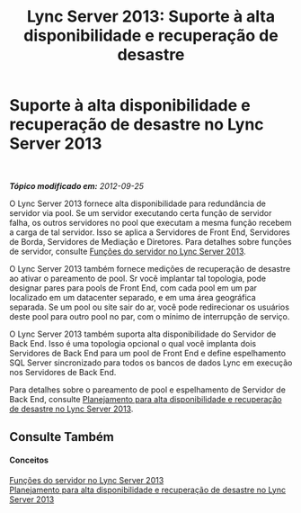 ﻿---
title: 'Lync Server 2013: Suporte à alta disponibilidade e recuperação de desastre'
TOCTitle: Suporte à alta disponibilidade e recuperação de desastre
ms:assetid: 47e77e85-c7c3-4ade-8db7-a34c71aeafd7
ms:mtpsurl: https://technet.microsoft.com/pt-br/library/JJ204866(v=OCS.15)
ms:contentKeyID: 49306592
ms.date: 05/19/2016
mtps_version: v=OCS.15
ms.translationtype: HT
---

# Suporte à alta disponibilidade e recuperação de desastre no Lync Server 2013

 

_**Tópico modificado em:** 2012-09-25_

O Lync Server 2013 fornece alta disponibilidade para redundância de servidor via pool. Se um servidor executando certa função de servidor falha, os outros servidores no pool que executam a mesma função recebem a carga de tal servidor. Isso se aplica a Servidores de Front End, Servidores de Borda, Servidores de Mediação e Diretores. Para detalhes sobre funções de servidor, consulte [Funções do servidor no Lync Server 2013](lync-server-2013-server-roles.md).

O Lync Server 2013 também fornece medições de recuperação de desastre ao ativar o pareamento de pool. Sr você implantar tal topologia, pode designar pares para pools de Front End, com cada pool em um par localizado em um datacenter separado, e em uma área geográfica separada. Se um pool ou site sair do ar, você pode redirecionar os usuários deste pool para outro pool no par, com o mínimo de interrupção de serviço.

O Lync Server 2013 também suporta alta disponibilidade do Servidor de Back End. Isso é uma topologia opcional o qual você implanta dois Servidores de Back End para um pool de Front End e define espelhamento SQL Server sincronizado para todos os bancos de dados Lync em execução nos Servidores de Back End.

Para detalhes sobre o pareamento de pool e espelhamento de Servidor de Back End, consulte [Planejamento para alta disponibilidade e recuperação de desastre no Lync Server 2013](lync-server-2013-planning-for-high-availability-and-disaster-recovery.md).

## Consulte Também

#### Conceitos

[Funções do servidor no Lync Server 2013](lync-server-2013-server-roles.md)  
[Planejamento para alta disponibilidade e recuperação de desastre no Lync Server 2013](lync-server-2013-planning-for-high-availability-and-disaster-recovery.md)

